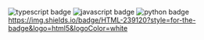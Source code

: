 ![typescript badge](https://img.shields.io/badge/-TYPESCRIPT-%23F7DF1E?style=flat-square&logo=typescript&logoColor=white&color=3178C6)
![javascript badge](https://img.shields.io/badge/-JAVASCRIPT-%23F7DF1E?style=flat-square&logo=JAVASCRIPT&logoColor=white&color=F7DF1E)
![python badge](https://img.shields.io/badge/-PYTHON-%23F7DF1E?style=flat-square&logo=Python&logoColor=white&color=3776AB)
https://img.shields.io/badge/HTML-239120?style=for-the-badge&logo=html5&logoColor=white
